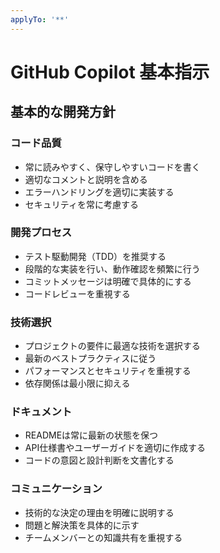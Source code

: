 ```yaml
---
applyTo: '**'
---
```


# GitHub Copilot 基本指示

## 基本的な開発方針

### コード品質
- 常に読みやすく、保守しやすいコードを書く
- 適切なコメントと説明を含める
- エラーハンドリングを適切に実装する
- セキュリティを常に考慮する

### 開発プロセス
- テスト駆動開発（TDD）を推奨する
- 段階的な実装を行い、動作確認を頻繁に行う
- コミットメッセージは明確で具体的にする
- コードレビューを重視する

### 技術選択
- プロジェクトの要件に最適な技術を選択する
- 最新のベストプラクティスに従う
- パフォーマンスとセキュリティを重視する
- 依存関係は最小限に抑える

### ドキュメント
- READMEは常に最新の状態を保つ
- API仕様書やユーザーガイドを適切に作成する
- コードの意図と設計判断を文書化する

### コミュニケーション
- 技術的な決定の理由を明確に説明する
- 問題と解決策を具体的に示す
- チームメンバーとの知識共有を重視する
